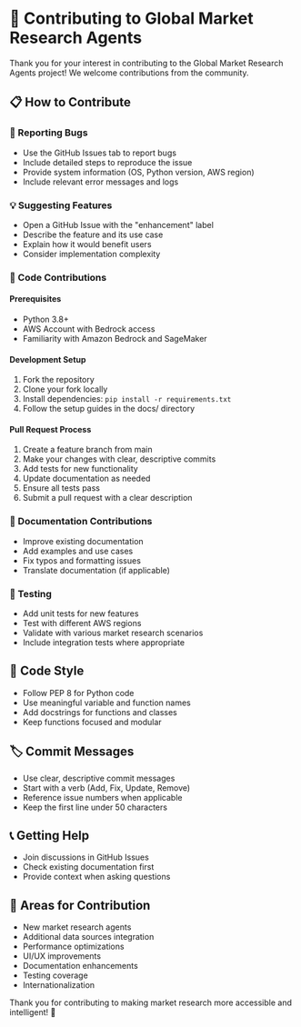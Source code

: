 # 🤝 Contributing to Global Market Research Agents

Thank you for your interest in contributing to the Global Market Research Agents project! We welcome contributions from the community.

## 📋 How to Contribute

### 🐛 Reporting Bugs
- Use the GitHub Issues tab to report bugs
- Include detailed steps to reproduce the issue
- Provide system information (OS, Python version, AWS region)
- Include relevant error messages and logs

### 💡 Suggesting Features
- Open a GitHub Issue with the "enhancement" label
- Describe the feature and its use case
- Explain how it would benefit users
- Consider implementation complexity

### 🔧 Code Contributions

#### Prerequisites
- Python 3.8+
- AWS Account with Bedrock access
- Familiarity with Amazon Bedrock and SageMaker

#### Development Setup
1. Fork the repository
2. Clone your fork locally
3. Install dependencies: `pip install -r requirements.txt`
4. Follow the setup guides in the docs/ directory

#### Pull Request Process
1. Create a feature branch from main
2. Make your changes with clear, descriptive commits
3. Add tests for new functionality
4. Update documentation as needed
5. Ensure all tests pass
6. Submit a pull request with a clear description

### 📝 Documentation Contributions
- Improve existing documentation
- Add examples and use cases
- Fix typos and formatting issues
- Translate documentation (if applicable)

### 🧪 Testing
- Add unit tests for new features
- Test with different AWS regions
- Validate with various market research scenarios
- Include integration tests where appropriate

## 📜 Code Style
- Follow PEP 8 for Python code
- Use meaningful variable and function names
- Add docstrings for functions and classes
- Keep functions focused and modular

## 🏷️ Commit Messages
- Use clear, descriptive commit messages
- Start with a verb (Add, Fix, Update, Remove)
- Reference issue numbers when applicable
- Keep the first line under 50 characters

## 📞 Getting Help
- Join discussions in GitHub Issues
- Check existing documentation first
- Provide context when asking questions

## 🎯 Areas for Contribution
- New market research agents
- Additional data sources integration
- Performance optimizations
- UI/UX improvements
- Documentation enhancements
- Testing coverage
- Internationalization

Thank you for contributing to making market research more accessible and intelligent! 🚀
